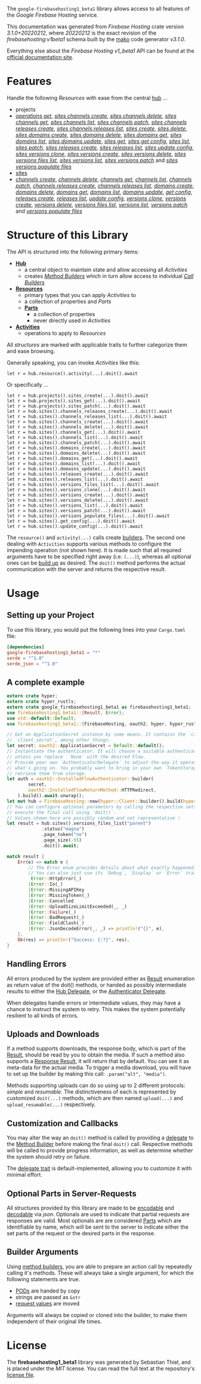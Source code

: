 <!---
DO NOT EDIT !
This file was generated automatically from 'src/mako/api/README.md.mako'
DO NOT EDIT !
-->
The `google-firebasehosting1_beta1` library allows access to all features of the *Google Firebase Hosting* service.

This documentation was generated from *Firebase Hosting* crate version *3.1.0+20220212*, where *20220212* is the exact revision of the *firebasehosting:v1beta1* schema built by the [mako](http://www.makotemplates.org/) code generator *v3.1.0*.

Everything else about the *Firebase Hosting* *v1_beta1* API can be found at the
[official documentation site](https://firebase.google.com/docs/hosting/).
# Features

Handle the following *Resources* with ease from the central [hub](https://docs.rs/google-firebasehosting1_beta1/3.1.0+20220212/google_firebasehosting1_beta1/FirebaseHosting) ... 

* projects
 * [*operations get*](https://docs.rs/google-firebasehosting1_beta1/3.1.0+20220212/google_firebasehosting1_beta1/api::ProjectOperationGetCall), [*sites channels create*](https://docs.rs/google-firebasehosting1_beta1/3.1.0+20220212/google_firebasehosting1_beta1/api::ProjectSiteChannelCreateCall), [*sites channels delete*](https://docs.rs/google-firebasehosting1_beta1/3.1.0+20220212/google_firebasehosting1_beta1/api::ProjectSiteChannelDeleteCall), [*sites channels get*](https://docs.rs/google-firebasehosting1_beta1/3.1.0+20220212/google_firebasehosting1_beta1/api::ProjectSiteChannelGetCall), [*sites channels list*](https://docs.rs/google-firebasehosting1_beta1/3.1.0+20220212/google_firebasehosting1_beta1/api::ProjectSiteChannelListCall), [*sites channels patch*](https://docs.rs/google-firebasehosting1_beta1/3.1.0+20220212/google_firebasehosting1_beta1/api::ProjectSiteChannelPatchCall), [*sites channels releases create*](https://docs.rs/google-firebasehosting1_beta1/3.1.0+20220212/google_firebasehosting1_beta1/api::ProjectSiteChannelReleaseCreateCall), [*sites channels releases list*](https://docs.rs/google-firebasehosting1_beta1/3.1.0+20220212/google_firebasehosting1_beta1/api::ProjectSiteChannelReleaseListCall), [*sites create*](https://docs.rs/google-firebasehosting1_beta1/3.1.0+20220212/google_firebasehosting1_beta1/api::ProjectSiteCreateCall), [*sites delete*](https://docs.rs/google-firebasehosting1_beta1/3.1.0+20220212/google_firebasehosting1_beta1/api::ProjectSiteDeleteCall), [*sites domains create*](https://docs.rs/google-firebasehosting1_beta1/3.1.0+20220212/google_firebasehosting1_beta1/api::ProjectSiteDomainCreateCall), [*sites domains delete*](https://docs.rs/google-firebasehosting1_beta1/3.1.0+20220212/google_firebasehosting1_beta1/api::ProjectSiteDomainDeleteCall), [*sites domains get*](https://docs.rs/google-firebasehosting1_beta1/3.1.0+20220212/google_firebasehosting1_beta1/api::ProjectSiteDomainGetCall), [*sites domains list*](https://docs.rs/google-firebasehosting1_beta1/3.1.0+20220212/google_firebasehosting1_beta1/api::ProjectSiteDomainListCall), [*sites domains update*](https://docs.rs/google-firebasehosting1_beta1/3.1.0+20220212/google_firebasehosting1_beta1/api::ProjectSiteDomainUpdateCall), [*sites get*](https://docs.rs/google-firebasehosting1_beta1/3.1.0+20220212/google_firebasehosting1_beta1/api::ProjectSiteGetCall), [*sites get config*](https://docs.rs/google-firebasehosting1_beta1/3.1.0+20220212/google_firebasehosting1_beta1/api::ProjectSiteGetConfigCall), [*sites list*](https://docs.rs/google-firebasehosting1_beta1/3.1.0+20220212/google_firebasehosting1_beta1/api::ProjectSiteListCall), [*sites patch*](https://docs.rs/google-firebasehosting1_beta1/3.1.0+20220212/google_firebasehosting1_beta1/api::ProjectSitePatchCall), [*sites releases create*](https://docs.rs/google-firebasehosting1_beta1/3.1.0+20220212/google_firebasehosting1_beta1/api::ProjectSiteReleaseCreateCall), [*sites releases list*](https://docs.rs/google-firebasehosting1_beta1/3.1.0+20220212/google_firebasehosting1_beta1/api::ProjectSiteReleaseListCall), [*sites update config*](https://docs.rs/google-firebasehosting1_beta1/3.1.0+20220212/google_firebasehosting1_beta1/api::ProjectSiteUpdateConfigCall), [*sites versions clone*](https://docs.rs/google-firebasehosting1_beta1/3.1.0+20220212/google_firebasehosting1_beta1/api::ProjectSiteVersionCloneCall), [*sites versions create*](https://docs.rs/google-firebasehosting1_beta1/3.1.0+20220212/google_firebasehosting1_beta1/api::ProjectSiteVersionCreateCall), [*sites versions delete*](https://docs.rs/google-firebasehosting1_beta1/3.1.0+20220212/google_firebasehosting1_beta1/api::ProjectSiteVersionDeleteCall), [*sites versions files list*](https://docs.rs/google-firebasehosting1_beta1/3.1.0+20220212/google_firebasehosting1_beta1/api::ProjectSiteVersionFileListCall), [*sites versions list*](https://docs.rs/google-firebasehosting1_beta1/3.1.0+20220212/google_firebasehosting1_beta1/api::ProjectSiteVersionListCall), [*sites versions patch*](https://docs.rs/google-firebasehosting1_beta1/3.1.0+20220212/google_firebasehosting1_beta1/api::ProjectSiteVersionPatchCall) and [*sites versions populate files*](https://docs.rs/google-firebasehosting1_beta1/3.1.0+20220212/google_firebasehosting1_beta1/api::ProjectSiteVersionPopulateFileCall)
* [sites](https://docs.rs/google-firebasehosting1_beta1/3.1.0+20220212/google_firebasehosting1_beta1/api::Site)
 * [*channels create*](https://docs.rs/google-firebasehosting1_beta1/3.1.0+20220212/google_firebasehosting1_beta1/api::SiteChannelCreateCall), [*channels delete*](https://docs.rs/google-firebasehosting1_beta1/3.1.0+20220212/google_firebasehosting1_beta1/api::SiteChannelDeleteCall), [*channels get*](https://docs.rs/google-firebasehosting1_beta1/3.1.0+20220212/google_firebasehosting1_beta1/api::SiteChannelGetCall), [*channels list*](https://docs.rs/google-firebasehosting1_beta1/3.1.0+20220212/google_firebasehosting1_beta1/api::SiteChannelListCall), [*channels patch*](https://docs.rs/google-firebasehosting1_beta1/3.1.0+20220212/google_firebasehosting1_beta1/api::SiteChannelPatchCall), [*channels releases create*](https://docs.rs/google-firebasehosting1_beta1/3.1.0+20220212/google_firebasehosting1_beta1/api::SiteChannelReleaseCreateCall), [*channels releases list*](https://docs.rs/google-firebasehosting1_beta1/3.1.0+20220212/google_firebasehosting1_beta1/api::SiteChannelReleaseListCall), [*domains create*](https://docs.rs/google-firebasehosting1_beta1/3.1.0+20220212/google_firebasehosting1_beta1/api::SiteDomainCreateCall), [*domains delete*](https://docs.rs/google-firebasehosting1_beta1/3.1.0+20220212/google_firebasehosting1_beta1/api::SiteDomainDeleteCall), [*domains get*](https://docs.rs/google-firebasehosting1_beta1/3.1.0+20220212/google_firebasehosting1_beta1/api::SiteDomainGetCall), [*domains list*](https://docs.rs/google-firebasehosting1_beta1/3.1.0+20220212/google_firebasehosting1_beta1/api::SiteDomainListCall), [*domains update*](https://docs.rs/google-firebasehosting1_beta1/3.1.0+20220212/google_firebasehosting1_beta1/api::SiteDomainUpdateCall), [*get config*](https://docs.rs/google-firebasehosting1_beta1/3.1.0+20220212/google_firebasehosting1_beta1/api::SiteGetConfigCall), [*releases create*](https://docs.rs/google-firebasehosting1_beta1/3.1.0+20220212/google_firebasehosting1_beta1/api::SiteReleaseCreateCall), [*releases list*](https://docs.rs/google-firebasehosting1_beta1/3.1.0+20220212/google_firebasehosting1_beta1/api::SiteReleaseListCall), [*update config*](https://docs.rs/google-firebasehosting1_beta1/3.1.0+20220212/google_firebasehosting1_beta1/api::SiteUpdateConfigCall), [*versions clone*](https://docs.rs/google-firebasehosting1_beta1/3.1.0+20220212/google_firebasehosting1_beta1/api::SiteVersionCloneCall), [*versions create*](https://docs.rs/google-firebasehosting1_beta1/3.1.0+20220212/google_firebasehosting1_beta1/api::SiteVersionCreateCall), [*versions delete*](https://docs.rs/google-firebasehosting1_beta1/3.1.0+20220212/google_firebasehosting1_beta1/api::SiteVersionDeleteCall), [*versions files list*](https://docs.rs/google-firebasehosting1_beta1/3.1.0+20220212/google_firebasehosting1_beta1/api::SiteVersionFileListCall), [*versions list*](https://docs.rs/google-firebasehosting1_beta1/3.1.0+20220212/google_firebasehosting1_beta1/api::SiteVersionListCall), [*versions patch*](https://docs.rs/google-firebasehosting1_beta1/3.1.0+20220212/google_firebasehosting1_beta1/api::SiteVersionPatchCall) and [*versions populate files*](https://docs.rs/google-firebasehosting1_beta1/3.1.0+20220212/google_firebasehosting1_beta1/api::SiteVersionPopulateFileCall)




# Structure of this Library

The API is structured into the following primary items:

* **[Hub](https://docs.rs/google-firebasehosting1_beta1/3.1.0+20220212/google_firebasehosting1_beta1/FirebaseHosting)**
    * a central object to maintain state and allow accessing all *Activities*
    * creates [*Method Builders*](https://docs.rs/google-firebasehosting1_beta1/3.1.0+20220212/google_firebasehosting1_beta1/client::MethodsBuilder) which in turn
      allow access to individual [*Call Builders*](https://docs.rs/google-firebasehosting1_beta1/3.1.0+20220212/google_firebasehosting1_beta1/client::CallBuilder)
* **[Resources](https://docs.rs/google-firebasehosting1_beta1/3.1.0+20220212/google_firebasehosting1_beta1/client::Resource)**
    * primary types that you can apply *Activities* to
    * a collection of properties and *Parts*
    * **[Parts](https://docs.rs/google-firebasehosting1_beta1/3.1.0+20220212/google_firebasehosting1_beta1/client::Part)**
        * a collection of properties
        * never directly used in *Activities*
* **[Activities](https://docs.rs/google-firebasehosting1_beta1/3.1.0+20220212/google_firebasehosting1_beta1/client::CallBuilder)**
    * operations to apply to *Resources*

All *structures* are marked with applicable traits to further categorize them and ease browsing.

Generally speaking, you can invoke *Activities* like this:

```Rust,ignore
let r = hub.resource().activity(...).doit().await
```

Or specifically ...

```ignore
let r = hub.projects().sites_create(...).doit().await
let r = hub.projects().sites_get(...).doit().await
let r = hub.projects().sites_patch(...).doit().await
let r = hub.sites().channels_releases_create(...).doit().await
let r = hub.sites().channels_releases_list(...).doit().await
let r = hub.sites().channels_create(...).doit().await
let r = hub.sites().channels_delete(...).doit().await
let r = hub.sites().channels_get(...).doit().await
let r = hub.sites().channels_list(...).doit().await
let r = hub.sites().channels_patch(...).doit().await
let r = hub.sites().domains_create(...).doit().await
let r = hub.sites().domains_delete(...).doit().await
let r = hub.sites().domains_get(...).doit().await
let r = hub.sites().domains_list(...).doit().await
let r = hub.sites().domains_update(...).doit().await
let r = hub.sites().releases_create(...).doit().await
let r = hub.sites().releases_list(...).doit().await
let r = hub.sites().versions_files_list(...).doit().await
let r = hub.sites().versions_clone(...).doit().await
let r = hub.sites().versions_create(...).doit().await
let r = hub.sites().versions_delete(...).doit().await
let r = hub.sites().versions_list(...).doit().await
let r = hub.sites().versions_patch(...).doit().await
let r = hub.sites().versions_populate_files(...).doit().await
let r = hub.sites().get_config(...).doit().await
let r = hub.sites().update_config(...).doit().await
```

The `resource()` and `activity(...)` calls create [builders][builder-pattern]. The second one dealing with `Activities` 
supports various methods to configure the impending operation (not shown here). It is made such that all required arguments have to be 
specified right away (i.e. `(...)`), whereas all optional ones can be [build up][builder-pattern] as desired.
The `doit()` method performs the actual communication with the server and returns the respective result.

# Usage

## Setting up your Project

To use this library, you would put the following lines into your `Cargo.toml` file:

```toml
[dependencies]
google-firebasehosting1_beta1 = "*"
serde = "^1.0"
serde_json = "^1.0"
```

## A complete example

```Rust
extern crate hyper;
extern crate hyper_rustls;
extern crate google_firebasehosting1_beta1 as firebasehosting1_beta1;
use firebasehosting1_beta1::{Result, Error};
use std::default::Default;
use firebasehosting1_beta1::{FirebaseHosting, oauth2, hyper, hyper_rustls};

// Get an ApplicationSecret instance by some means. It contains the `client_id` and 
// `client_secret`, among other things.
let secret: oauth2::ApplicationSecret = Default::default();
// Instantiate the authenticator. It will choose a suitable authentication flow for you, 
// unless you replace  `None` with the desired Flow.
// Provide your own `AuthenticatorDelegate` to adjust the way it operates and get feedback about 
// what's going on. You probably want to bring in your own `TokenStorage` to persist tokens and
// retrieve them from storage.
let auth = oauth2::InstalledFlowAuthenticator::builder(
        secret,
        oauth2::InstalledFlowReturnMethod::HTTPRedirect,
    ).build().await.unwrap();
let mut hub = FirebaseHosting::new(hyper::Client::builder().build(hyper_rustls::HttpsConnector::with_native_roots().https_or_http().enable_http1().enable_http2().build()), auth);
// You can configure optional parameters by calling the respective setters at will, and
// execute the final call using `doit()`.
// Values shown here are possibly random and not representative !
let result = hub.sites().versions_files_list("parent")
             .status("magna")
             .page_token("no")
             .page_size(-55)
             .doit().await;

match result {
    Err(e) => match e {
        // The Error enum provides details about what exactly happened.
        // You can also just use its `Debug`, `Display` or `Error` traits
         Error::HttpError(_)
        |Error::Io(_)
        |Error::MissingAPIKey
        |Error::MissingToken(_)
        |Error::Cancelled
        |Error::UploadSizeLimitExceeded(_, _)
        |Error::Failure(_)
        |Error::BadRequest(_)
        |Error::FieldClash(_)
        |Error::JsonDecodeError(_, _) => println!("{}", e),
    },
    Ok(res) => println!("Success: {:?}", res),
}

```
## Handling Errors

All errors produced by the system are provided either as [Result](https://docs.rs/google-firebasehosting1_beta1/3.1.0+20220212/google_firebasehosting1_beta1/client::Result) enumeration as return value of
the doit() methods, or handed as possibly intermediate results to either the 
[Hub Delegate](https://docs.rs/google-firebasehosting1_beta1/3.1.0+20220212/google_firebasehosting1_beta1/client::Delegate), or the [Authenticator Delegate](https://docs.rs/yup-oauth2/*/yup_oauth2/trait.AuthenticatorDelegate.html).

When delegates handle errors or intermediate values, they may have a chance to instruct the system to retry. This 
makes the system potentially resilient to all kinds of errors.

## Uploads and Downloads
If a method supports downloads, the response body, which is part of the [Result](https://docs.rs/google-firebasehosting1_beta1/3.1.0+20220212/google_firebasehosting1_beta1/client::Result), should be
read by you to obtain the media.
If such a method also supports a [Response Result](https://docs.rs/google-firebasehosting1_beta1/3.1.0+20220212/google_firebasehosting1_beta1/client::ResponseResult), it will return that by default.
You can see it as meta-data for the actual media. To trigger a media download, you will have to set up the builder by making
this call: `.param("alt", "media")`.

Methods supporting uploads can do so using up to 2 different protocols: 
*simple* and *resumable*. The distinctiveness of each is represented by customized 
`doit(...)` methods, which are then named `upload(...)` and `upload_resumable(...)` respectively.

## Customization and Callbacks

You may alter the way an `doit()` method is called by providing a [delegate](https://docs.rs/google-firebasehosting1_beta1/3.1.0+20220212/google_firebasehosting1_beta1/client::Delegate) to the 
[Method Builder](https://docs.rs/google-firebasehosting1_beta1/3.1.0+20220212/google_firebasehosting1_beta1/client::CallBuilder) before making the final `doit()` call. 
Respective methods will be called to provide progress information, as well as determine whether the system should 
retry on failure.

The [delegate trait](https://docs.rs/google-firebasehosting1_beta1/3.1.0+20220212/google_firebasehosting1_beta1/client::Delegate) is default-implemented, allowing you to customize it with minimal effort.

## Optional Parts in Server-Requests

All structures provided by this library are made to be [encodable](https://docs.rs/google-firebasehosting1_beta1/3.1.0+20220212/google_firebasehosting1_beta1/client::RequestValue) and 
[decodable](https://docs.rs/google-firebasehosting1_beta1/3.1.0+20220212/google_firebasehosting1_beta1/client::ResponseResult) via *json*. Optionals are used to indicate that partial requests are responses 
are valid.
Most optionals are are considered [Parts](https://docs.rs/google-firebasehosting1_beta1/3.1.0+20220212/google_firebasehosting1_beta1/client::Part) which are identifiable by name, which will be sent to 
the server to indicate either the set parts of the request or the desired parts in the response.

## Builder Arguments

Using [method builders](https://docs.rs/google-firebasehosting1_beta1/3.1.0+20220212/google_firebasehosting1_beta1/client::CallBuilder), you are able to prepare an action call by repeatedly calling it's methods.
These will always take a single argument, for which the following statements are true.

* [PODs][wiki-pod] are handed by copy
* strings are passed as `&str`
* [request values](https://docs.rs/google-firebasehosting1_beta1/3.1.0+20220212/google_firebasehosting1_beta1/client::RequestValue) are moved

Arguments will always be copied or cloned into the builder, to make them independent of their original life times.

[wiki-pod]: http://en.wikipedia.org/wiki/Plain_old_data_structure
[builder-pattern]: http://en.wikipedia.org/wiki/Builder_pattern
[google-go-api]: https://github.com/google/google-api-go-client

# License
The **firebasehosting1_beta1** library was generated by Sebastian Thiel, and is placed 
under the *MIT* license.
You can read the full text at the repository's [license file][repo-license].

[repo-license]: https://github.com/Byron/google-apis-rsblob/main/LICENSE.md
